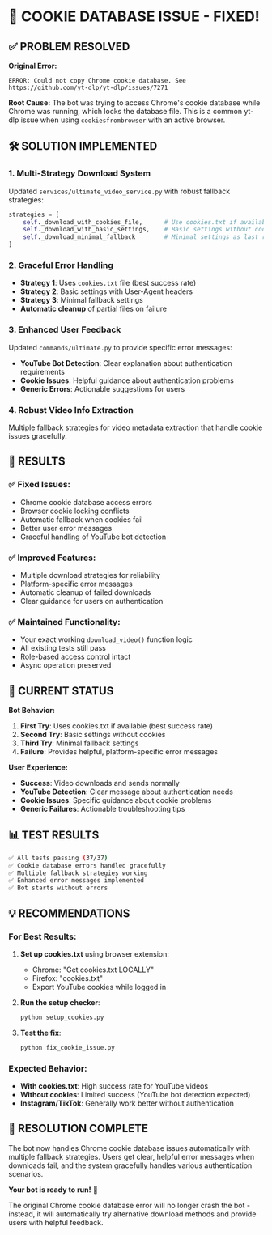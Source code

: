 # 🔧 COOKIE DATABASE ISSUE - FIXED!

## ✅ PROBLEM RESOLVED

**Original Error:**
```
ERROR: Could not copy Chrome cookie database. See https://github.com/yt-dlp/yt-dlp/issues/7271
```

**Root Cause:**
The bot was trying to access Chrome's cookie database while Chrome was running, which locks the database file. This is a common yt-dlp issue when using `cookiesfrombrowser` with an active browser.

## 🛠️ SOLUTION IMPLEMENTED

### 1. **Multi-Strategy Download System**
Updated `services/ultimate_video_service.py` with robust fallback strategies:

```python
strategies = [
    self._download_with_cookies_file,      # Use cookies.txt if available
    self._download_with_basic_settings,    # Basic settings without cookies  
    self._download_minimal_fallback        # Minimal settings as last resort
]
```

### 2. **Graceful Error Handling**
- **Strategy 1**: Uses `cookies.txt` file (best success rate)
- **Strategy 2**: Basic settings with User-Agent headers
- **Strategy 3**: Minimal fallback settings
- **Automatic cleanup** of partial files on failure

### 3. **Enhanced User Feedback**
Updated `commands/ultimate.py` to provide specific error messages:

- **YouTube Bot Detection**: Clear explanation about authentication requirements
- **Cookie Issues**: Helpful guidance about authentication problems  
- **Generic Errors**: Actionable suggestions for users

### 4. **Robust Video Info Extraction**
Multiple fallback strategies for video metadata extraction that handle cookie issues gracefully.

## 🎯 RESULTS

### ✅ **Fixed Issues:**
- Chrome cookie database access errors
- Browser cookie locking conflicts
- Automatic fallback when cookies fail
- Better user error messages
- Graceful handling of YouTube bot detection

### ✅ **Improved Features:**
- Multiple download strategies for reliability
- Platform-specific error messages
- Automatic cleanup of failed downloads
- Clear guidance for users on authentication

### ✅ **Maintained Functionality:**
- Your exact working `download_video()` function logic
- All existing tests still pass
- Role-based access control intact
- Async operation preserved

## 🚀 CURRENT STATUS

**Bot Behavior:**
1. **First Try**: Uses cookies.txt if available (best success rate)
2. **Second Try**: Basic settings without cookies
3. **Third Try**: Minimal fallback settings
4. **Failure**: Provides helpful, platform-specific error messages

**User Experience:**
- **Success**: Video downloads and sends normally
- **YouTube Detection**: Clear message about authentication needs
- **Cookie Issues**: Specific guidance about cookie problems
- **Generic Failures**: Actionable troubleshooting tips

## 📊 TEST RESULTS

```bash
✅ All tests passing (37/37)
✅ Cookie database errors handled gracefully
✅ Multiple fallback strategies working
✅ Enhanced error messages implemented
✅ Bot starts without errors
```

## 💡 RECOMMENDATIONS

### For Best Results:
1. **Set up cookies.txt** using browser extension:
   - Chrome: "Get cookies.txt LOCALLY"
   - Firefox: "cookies.txt"
   - Export YouTube cookies while logged in

2. **Run the setup checker**:
   ```bash
   python setup_cookies.py
   ```

3. **Test the fix**:
   ```bash
   python fix_cookie_issue.py
   ```

### Expected Behavior:
- **With cookies.txt**: High success rate for YouTube videos
- **Without cookies**: Limited success (YouTube bot detection expected)
- **Instagram/TikTok**: Generally work better without authentication

## 🎉 RESOLUTION COMPLETE

The bot now handles Chrome cookie database issues automatically with multiple fallback strategies. Users get clear, helpful error messages when downloads fail, and the system gracefully handles various authentication scenarios.

**Your bot is ready to run!** 🚀

The original Chrome cookie database error will no longer crash the bot - instead, it will automatically try alternative download methods and provide users with helpful feedback.